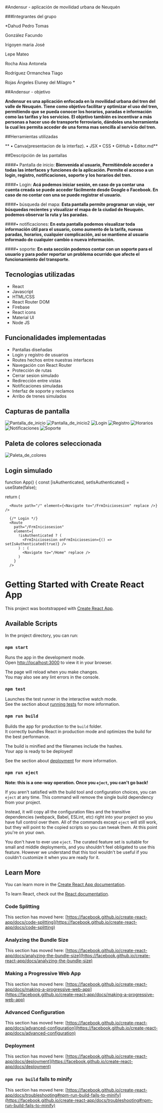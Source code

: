 #Andensur - aplicación de movilidad urbana de Neuquén

###Integrantes del grupo

*Dahud Pedro Tomas

González Facundo

Irigoyen maria José

Lepe Mateo

Rocha Aixa Antonela

Rodríguez Ormanchea Tiago

Rojas Ángeles Eluney del Milagro
*

##Andensur - objetivo

**Andensur es una aplicación enfocada en la movilidad urbana del tren del valle de Neuquén. Tiene como objetivo facilitar y optimizar el uso del tren, permitiendo que se pueda conocer los horarios, paradas e información como  las tarifas y los servicios. El objetivo también es incentivar a más personas a hacer uso de transporte ferroviario, dándoles una herramienta la cual les permita acceder de una forma mas sencilla al servicio del tren.**

##Herramientas utilizadas

**
• Canva(presentacion de la interfaz).
• JSX
• CSS
• GitHub
• Editor.md**

##Descripción de las pantallas

####• Pantalla de inicio:
**Bienvenida al usuario, Permitiéndole acceder a todas las interfaces y funciones de la aplicación.
Permite el acceso a un login, registro, notificaciones, soporte y los horarios del tren.**

####• Login: 
**Acá podemos iniciar sesión, en caso de ya contar una cuenta creada se puede acceder fácilmente desde Google o Facebook. En caso de no contar con una se puede registrar el usuario.**

####• búsqueda del mapa: 
**Esta pantalla permite programar un viaje, ver búsquedas recientes y visualizar el mapa de la ciudad de Neuquén. podemos observar la ruta y las paradas.**

####• notificaciones: 
**En esta pantalla podemos visualizar toda información útil para el usuario, como aumento de la tarifa, nuevas paradas, horarios, cualquier complicación, así se mantiene al usuario informado de cualquier cambio o nueva información.**

####• soporte: 
**En esta sección podemos contar con un soporte para el usuario y para poder reportar un problema ocurrido que afecte el funcionamiento del transporte.**

## Tecnologias utilizadas
- React
- Javascript
- HTML/CSS
- React Router DOM 
- Firebase
- React icons 
- Material UI
- Node JS

## Funcionalidades implementadas
- Pantallas diseñadas 
- Login y registro de usuarios 
- Routes hechos entre nuestras interfaces
- Navegación con React Router
- Protección de rutas 
- Cerrar sesion simulado
- Redirección entre vistas
- Notificaciones simuladas
- Interfaz de soporte y reclamos
- Arribo de trenes simulados


## Capturas de pantalla 
![Pantalla_de_inicio](/docs/screenshots/InicioDspRegist.png)
![Pantalla_de_inicio2](/docs/screenshots/InicioDspRegistrarse2.png)
![Login](/docs/screenshots/Iniciosesion.png)
![Registro](/docs/screenshots/Registrarse.png)
![Horarios](/docs/screenshots/Horarios.png)
![Notificaciones](/docs/screenshots/Notificaciones.png)
![Soporte](/docs/screenshots/Soporte.png)




## Paleta de colores seleccionada
![Paleta_de_colores](/paleta%20Movilidad%20Urbana.png)

## Login simulado

function App() {
  const [isAuthenticated, setIsAuthenticated] = useState(false);

  return (
    <Routes>

      <Route path="/" element={<Navigate to="/FrmIniciosesion" replace />} />

      {/* Login */}
      <Route
        path="/FrmIniciosesion"
        element={
          !isAuthenticated ? (
            <FrmIniciosesion onFrmIniciosesion={() => setIsAuthenticated(true)} />
          ) : (
            <Navigate to="/Home" replace />
          )
        }
      />

# Getting Started with Create React App

This project was bootstrapped with [Create React App](https://github.com/facebook/create-react-app).

## Available Scripts

In the project directory, you can run:

### `npm start`

Runs the app in the development mode.\
Open [http://localhost:3000](http://localhost:3000) to view it in your browser.

The page will reload when you make changes.\
You may also see any lint errors in the console.

### `npm test`

Launches the test runner in the interactive watch mode.\
See the section about [running tests](https://facebook.github.io/create-react-app/docs/running-tests) for more information.

### `npm run build`

Builds the app for production to the `build` folder.\
It correctly bundles React in production mode and optimizes the build for the best performance.

The build is minified and the filenames include the hashes.\
Your app is ready to be deployed!

See the section about [deployment](https://facebook.github.io/create-react-app/docs/deployment) for more information.

### `npm run eject`

**Note: this is a one-way operation. Once you `eject`, you can't go back!**

If you aren't satisfied with the build tool and configuration choices, you can `eject` at any time. This command will remove the single build dependency from your project.

Instead, it will copy all the configuration files and the transitive dependencies (webpack, Babel, ESLint, etc) right into your project so you have full control over them. All of the commands except `eject` will still work, but they will point to the copied scripts so you can tweak them. At this point you're on your own.

You don't have to ever use `eject`. The curated feature set is suitable for small and middle deployments, and you shouldn't feel obligated to use this feature. However we understand that this tool wouldn't be useful if you couldn't customize it when you are ready for it.

## Learn More

You can learn more in the [Create React App documentation](https://facebook.github.io/create-react-app/docs/getting-started).

To learn React, check out the [React documentation](https://reactjs.org/).

### Code Splitting

This section has moved here: [https://facebook.github.io/create-react-app/docs/code-splitting](https://facebook.github.io/create-react-app/docs/code-splitting)

### Analyzing the Bundle Size

This section has moved here: [https://facebook.github.io/create-react-app/docs/analyzing-the-bundle-size](https://facebook.github.io/create-react-app/docs/analyzing-the-bundle-size)

### Making a Progressive Web App

This section has moved here: [https://facebook.github.io/create-react-app/docs/making-a-progressive-web-app](https://facebook.github.io/create-react-app/docs/making-a-progressive-web-app)

### Advanced Configuration

This section has moved here: [https://facebook.github.io/create-react-app/docs/advanced-configuration](https://facebook.github.io/create-react-app/docs/advanced-configuration)

### Deployment

This section has moved here: [https://facebook.github.io/create-react-app/docs/deployment](https://facebook.github.io/create-react-app/docs/deployment)

### `npm run build` fails to minify

This section has moved here: [https://facebook.github.io/create-react-app/docs/troubleshooting#npm-run-build-fails-to-minify](https://facebook.github.io/create-react-app/docs/troubleshooting#npm-run-build-fails-to-minify)

